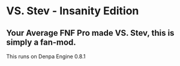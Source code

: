 # VS. Stev - Insanity Edition

## Your Average FNF Pro made VS. Stev, this is simply a fan-mod.

This runs on Denpa Engine 0.8.1
